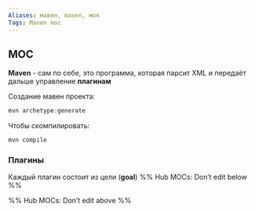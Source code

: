 ```yaml
---
Aliases: мавен, maven, мок
Tags: Maven moc
---
```

## MOC

**Maven** - сам по себе, это программа, которая парсит XML и передаёт дальше управление **плагинам**

Создание мавен проекта:
```java
mvn archetype:generate
```
Чтобы скомпилировать:
```java
mvn compile
```

### Плагины
Каждый плагин состоит из цели (**goal**)
%% Hub MOCs: Don’t edit below  %%

%% Hub MOCs: Don’t edit above  %%
